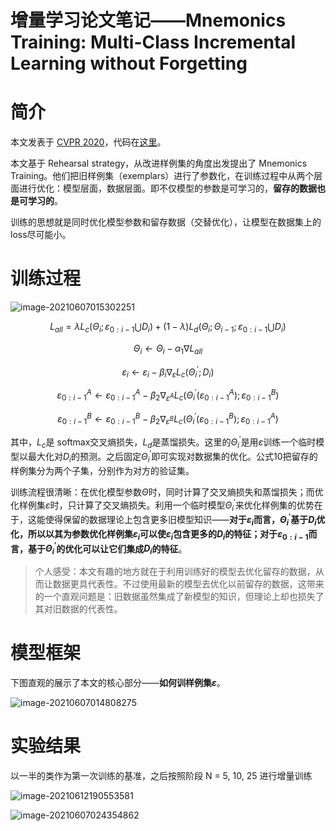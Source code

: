 # 增量学习论文笔记——Mnemonics Training: Multi-Class Incremental Learning without Forgetting


# 简介

本文发表于 [CVPR 2020](https://arxiv.org/pdf/2002.10211.pdf)，代码在[这里](https://github.com/yaoyao-liu/mnemonics)。

本文基于 Rehearsal strategy，从改进样例集的角度出发提出了 Mnemonics Training。他们把旧样例集（exemplars）进行了参数化，在训练过程中从两个层面进行优化：模型层面，数据层面。即不仅模型的参数是可学习的，**留存的数据也是可学习的**。

训练的思想就是同时优化模型参数和留存数据（交替优化），让模型在数据集上的loss尽可能小。



# 训练过程

![image-20210607015302251](https://i.loli.net/2021/06/07/yQbuxFCiYkzKJ4L.png)

$$L_{all} = \lambda L_c(\Theta_i;\varepsilon_{0:i-1}\bigcup D_i)+(1-\lambda)L_d(\Theta_i;\Theta_{i-1};\varepsilon_{0:i-1}\bigcup D_i) \tag{5}$$

$$\Theta_{i}\leftarrow\Theta_i-\alpha_1\nabla L_{all} \tag{6}$$

$$\varepsilon_i\leftarrow\varepsilon_i-\beta_i\nabla_{\varepsilon}L_c(\Theta_i^{'};D_i) \tag{9}$$

$$\varepsilon_{0:i-1}^{A}\leftarrow\varepsilon^A_{0:i-1}-\beta_2\nabla_{\varepsilon^A}L_c(\Theta^{'}_i(\varepsilon^A_{0:i-1});\varepsilon^B_{0:i-1}) \tag{10a}$$

$$\varepsilon_{0:i-1}^{B}\leftarrow\varepsilon^B_{0:i-1}-\beta_2\nabla_{\varepsilon^B}L_c(\Theta^{'}_i(\varepsilon^B_{0:i-1});\varepsilon^A_{0:i-1}) \tag{10b}$$

其中，$L_c$是 softmax交叉熵损失，$L_d$是蒸馏损失。这里的$\Theta_i^{'}$是用$\varepsilon$训练一个临时模型以最大化对$D_i$的预测。之后固定$\Theta_i^{'}$即可实现对数据集的优化。公式10把留存的样例集分为两个子集，分别作为对方的验证集。

训练流程很清晰：在优化模型参数$\Theta$时，同时计算了交叉熵损失和蒸馏损失；而优化样例集$\varepsilon$时，只计算了交叉熵损失。利用一个临时模型$\Theta_i^{'}$来优化样例集的优势在于，这能使得保留的数据理论上包含更多旧模型知识——**对于$\varepsilon_i$而言，$\Theta_i^{'}$基于$D_i$优化，所以以其为参数优化样例集$\varepsilon_i$可以使$\varepsilon_i$包含更多的$D_i$的特征；对于$\varepsilon_{0:i-1}$而言，基于$\Theta_i^{'}$的优化可以让它们集成$D_i$的特征**。

> 个人感受：本文有趣的地方就在于利用训练好的模型去优化留存的数据，从而让数据更具代表性。不过使用最新的模型去优化以前留存的数据，这带来的一个直观问题是：旧数据虽然集成了新模型的知识，但理论上却也损失了其对旧数据的代表性。

# 模型框架

下图直观的展示了本文的核心部分——**如何训样例集$\varepsilon$**。

![image-20210607014808275](https://i.loli.net/2021/06/07/2kFRlgpwjJCdmnv.png)



# 实验结果

以一半的类作为第一次训练的基准，之后按照阶段 N = 5, 10, 25 进行增量训练

![image-20210612190553581](https://i.loli.net/2021/06/12/vH2tTWjAs96ci78.png)

![image-20210607024354862](https://i.loli.net/2021/06/07/TSpRx6gLWusCqE5.png)


